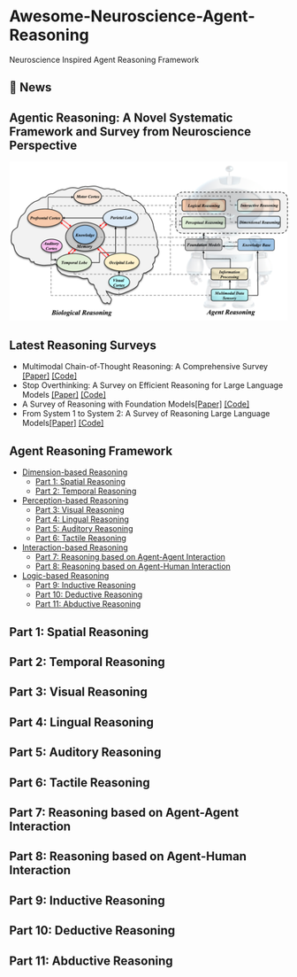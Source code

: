 # Awesome-Neuroscience-Agent-Reasoning
Neuroscience Inspired Agent Reasoning Framework

## 📢 News

## Agentic Reasoning: A Novel Systematic Framework and Survey from Neuroscience Perspective

![image](./figures/reasoning_process.png)

## Latest Reasoning Surveys
* Multimodal Chain-of-Thought Reasoning: A Comprehensive Survey [[Paper]](https://arxiv.org/abs/2503.12605) [[Code]](https://github.com/yaotingwangofficial/Awesome-MCoT)
* Stop Overthinking: A Survey on Efficient Reasoning for Large Language Models [[Paper]](https://arxiv.org/abs/2503.16419) [[Code]](https://github.com/Eclipsess/Awesome-Efficient-Reasoning-LLMs)
* A Survey of Reasoning with Foundation Models[[Paper]](https://arxiv.org/abs/2312.11562) [[Code]](https://github.com/reasoning-survey/Awesome-Reasoning-Foundation-Models)
* From System 1 to System 2: A Survey of Reasoning Large Language Models[[Paper]](https://arxiv.org/abs/2502.17419) [[Code]](https://github.com/zzli2022/Awesome-System2-Reasoning-LLM)

## Agent Reasoning Framework
- [Dimension-based Reasoning](#dimention-based-reasoning)
  - [Part 1: Spatial Reasoning](#part-1-spatial-reasoning)
  - [Part 2: Temporal Reasoning](#part-2-temporal-reasoning)
- [Perception-based Reasoning](#perception-based-reasoning)
  - [Part 3: Visual Reasoning](#part-3-visual-reasoning)
  - [Part 4: Lingual Reasoning](#part-4-lingual-reasoning)
  - [Part 5: Auditory Reasoning](#part-5-auditory-reasoning)
  - [Part 6: Tactile Reasoning](#part-6-tactile-reasoning)
- [Interaction-based Reasoning](#interection-based-reasoning)  
  - [Part 7: Reasoning based on Agent-Agent Interaction](#part-7-reasoning-based-on-agent-agent-interaction)
  - [Part 8: Reasoning based on Agent-Human Interaction](#part-8-reasoning-based-on-agent-human-interaction)
- [Logic-based Reasoning](#logic-based-reasoning)
  - [Part 9: Inductive Reasoning](#part-9-inductive-reasoning)
  - [Part 10: Deductive Reasoning](#part-10-deductive-reasoning)
  - [Part 11: Abductive Reasoning](#part-11-abductive-reasoning)

 ## Part 1: Spatial Reasoning

 ## Part 2: Temporal Reasoning

 ## Part 3: Visual Reasoning

 ## Part 4: Lingual Reasoning

 ## Part 5: Auditory Reasoning

 ## Part 6: Tactile Reasoning

 ## Part 7: Reasoning based on Agent-Agent Interaction

 ## Part 8: Reasoning based on Agent-Human Interaction

 ## Part 9: Inductive Reasoning

 ## Part 10: Deductive Reasoning

 ## Part 11: Abductive Reasoning

